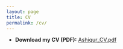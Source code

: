 ```yaml
---
layout: page
title: CV
permalink: /cv/
---
```


- **Download my CV (PDF):** [Ashiqur_CV.pdf](/assets/pdf/Ashiqur_CV.pdf)
